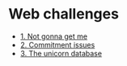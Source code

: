 # Web challenges

- [1. Not gonna get me](./1.%20Not%20gonna%20get%20me)
- [2. Commitment issues](./12.%20Commitment%20issues)
- [3. The unicorn database](./3.%20The%20unicorn%20database)